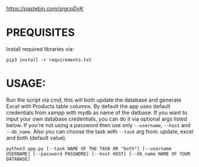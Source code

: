 https://pastebin.com/srgcpDvK
# PREQUISITES
Install required libraries via:
```
pip3 install -r requirements.txt
```
# USAGE:

Run the script via cmd, this will both update the database and generate Excel with  Products table columns. By default the app uses default credentials from xampp with mydb as name of the datbase. If you want to input your own database credentials, you can do it via optional args listed below.
If you're not using a password then use only `--username`, `--host` and `--db_name`. Also you can choose the task with `--task` arg from: update, excel and both (default value).
```
python3 app.py [--task NAME OF THE TASK OR "both"] [--username USERNAME] [--password PASSWORD] [--host HOST] [--db_name NAME OF YOUR DATABASE] 
```
